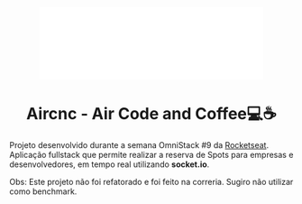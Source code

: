 <h1 align="center"><br><img src="frontend/src/assets/logo.svg" alt="Aircnc"><br><br>Aircnc - Air Code and Coffee💻☕️</h1>

Projeto desenvolvido durante a semana OmniStack #9 da [Rocketseat](https://rocketseat.com.br/week-9/aulas). Aplicação fullstack que permite realizar a reserva de Spots para empresas e desenvolvedores, em tempo real utilizando **socket.io**.

Obs: Este projeto não foi refatorado e foi feito na correria. Sugiro não utilizar como benchmark.